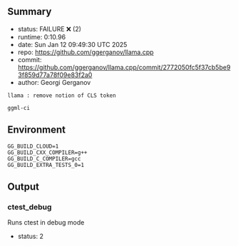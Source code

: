 ## Summary

- status:  FAILURE ❌ (2)
- runtime: 0:10.96
- date:    Sun Jan 12 09:49:30 UTC 2025
- repo:    https://github.com/ggerganov/llama.cpp
- commit:  https://github.com/ggerganov/llama.cpp/commit/2772050fc5f37cb5be93f859d77a78f09e83f2a0
- author:  Georgi Gerganov
```
llama : remove notion of CLS token

ggml-ci
```

## Environment

```
GG_BUILD_CLOUD=1
GG_BUILD_CXX_COMPILER=g++
GG_BUILD_C_COMPILER=gcc
GG_BUILD_EXTRA_TESTS_0=1
```

## Output

### ctest_debug

Runs ctest in debug mode
- status: 2
```

```

